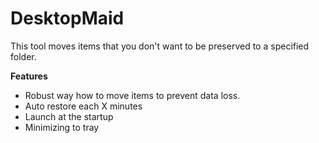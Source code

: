 # DesktopMaid
This tool moves items that you don't want to be preserved to a specified folder.

**Features**

* Robust way how to move items to prevent data loss.
* Auto restore each X minutes
* Launch at the startup
* Minimizing to tray
